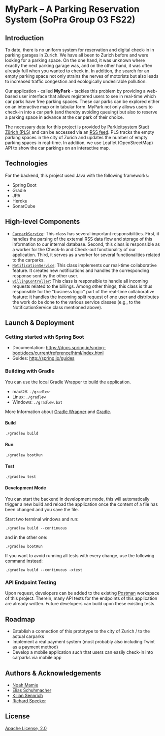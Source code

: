 # MyPark – A Parking Reservation System (SoPra Group 03 FS22)


## Introduction

To date, there is no uniform system for reservation and digital check-in in parking garages in Zurich.
We have all been to Zurich before and were looking for a parking space. On the one hand, it was unknown
where exactly the next parking garage was, and on the other hand, it was often already full when you
wanted to check in. In addition, the search for an empty parking space not only strains the nerves of motorists
but also leads to increased traffic congestion and ecologically undesirable pollution.
<br />

Our application - called **MyPark** - tackles this problem by providing a web-based user interface that allows registered users to see
in real-time which car parks have free parking spaces. These car parks can be explored either on an interactive map or
in tabular form. MyPark not only allows users to check-in into a car park (and thereby avoiding queuing) but also
to reserve a parking space in advance at the car park of their choice.
<br />

The necessary data for this project is provided by [Parkleitsystem Stadt Zürich (PLS)](https://www.pls-zh.ch/info.jsp) and can
be accessed via an [RSS feed](https://www.pls-zh.ch/plsFeed/rss). PLS tracks the empty parking spaces in the city of Zurich and
updates the number of empty parking spaces in real-time. In addition, we use Leaflet (OpenStreetMap) API
to show the car parkings on an interactive map. 

## Technologies

For the backend, this project used Java with the following frameworks:

- Spring Boot
- Gradle
- JPA
- Heroku
- SonarCube

## High-level Components

- [`CarparkService`](https://github.com/sopra-fs22-group-03/sopra-fs22-group-03-server/blob/master/src/main/java/ch/uzh/ifi/hase/soprafs22/service/CarparkService.java):
    This class has several important responsibilities. First, it handles the parsing of the external RSS data flow and
    storage of this information to our internal database. Second, this class is responsible as a worker for the Check-In
    and Check-out functionality of our application. Third, it serves as a worker for several functionalities related to
    the carparks.
- [`NotificationService`](https://github.com/sopra-fs22-group-03/sopra-fs22-group-03-server/blob/master/src/main/java/ch/uzh/ifi/hase/soprafs22/service/NotificationService.java):
    This class implements our real-time collaborative feature. It creates new notifications and handles the corresponding
    response sent by the other user.
- [`BillingController`](https://github.com/sopra-fs22-group-03/sopra-fs22-group-03-server/blob/master/src/main/java/ch/uzh/ifi/hase/soprafs22/controller/BillingController.java):
    This class is responsible to handle all incoming requests related to the billings. Among other things, this class is
    thus responsible for the "business logic" part of the real-time collaborative feature: it handles the incoming split
    request of one user and distributes the work do be done to the various service classes (e.g., to the NotificationService
    class mentioned above).

## Launch & Deployment

### Getting started with Spring Boot

-   Documentation: https://docs.spring.io/spring-boot/docs/current/reference/html/index.html
-   Guides: http://spring.io/guides

### Building with Gradle

You can use the local Gradle Wrapper to build the application.

-   macOS: `./gradlew`
-   Linux: `./gradlew`
-   Windows: `./gradlew.bat`

More Information about [Gradle Wrapper](https://docs.gradle.org/current/userguide/gradle_wrapper.html) and [Gradle](https://gradle.org/docs/).

#### Build

```bash
./gradlew build
```

#### Run

```bash
./gradlew bootRun
```

#### Test

```bash
./gradlew test
```

#### Development Mode

You can start the backend in development mode, this will automatically trigger a new build and reload the application
once the content of a file has been changed and you save the file.

Start two terminal windows and run:

`./gradlew build --continuous`

and in the other one:

`./gradlew bootRun`

If you want to avoid running all tests with every change, use the following command instead:

`./gradlew build --continuous -xtest`

### API Endpoint Testing

Upon request, developers can be added to the existing [Postman](https://www.getpostman.com) workspace of this project. Therein, many API tests for
the endpoints of this application are already written. Future developers can build upon these existing tests.


## Roadmap

- Establish a connection of this prototype to the city of Zurich / to the actual carparks
- Implement a real payment system (most probably also including Twint as a payment method)
- Develop a mobile application such that users can easily check-in into carparks via mobile app

## Authors & Acknowledgements

-   [Noah Mamie](https://github.com/nmamie)
-   [Elias Schuhmacher](https://github.com/e-schuh)
-   [Kilian Sennrich](https://github.com/ksennr)
-   [Richard Specker](https://github.com/rspecker)

## License

[Apache License, 2.0](./LICENSE)

